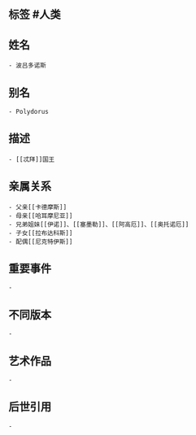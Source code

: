 ## 标签  #人类
## 姓名
	- 波吕多诺斯
## 别名
	- Polydorus
## 描述
	- [[忒拜]]国王
## 亲属关系
	- 父亲[[卡德摩斯]]
	- 母亲[[哈耳摩尼亚]]
	- 兄弟姐妹[[伊诺]]、[[塞墨勒]]、[[阿高厄]]、[[奥托诺厄]]
	- 子女[[拉布达科斯]]
	- 配偶[[尼克特伊斯]]
## 重要事件
	-
## 不同版本
	-
## 艺术作品
	-
## 后世引用
	-
